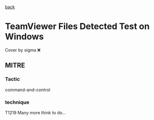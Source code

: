 [back](../index.md)
# TeamViewer Files Detected Test on Windows
Cover by sigma :x: 
## MITRE
### Tactic
command-and-control
### technique
T1219
Many more think to do...